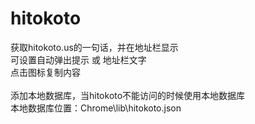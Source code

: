 hitokoto
============

获取hitokoto.us的一句话，并在地址栏显示<br /> 
可设置自动弹出提示 或 地址栏文字  <br /> 
点击图标复制内容<br />
<br />
添加本地数据库，当hitokoto不能访问的时候使用本地数据库<br /> 
本地数据库位置：Chrome\lib\hitokoto.json<br /> 